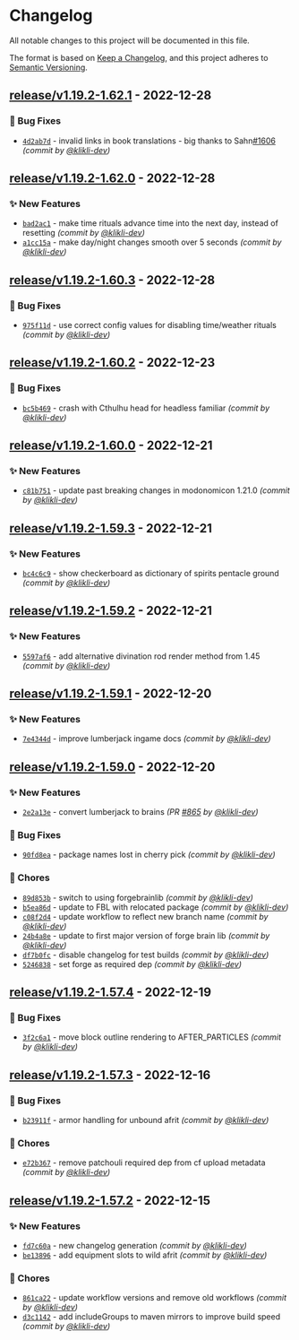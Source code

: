 # Changelog
All notable changes to this project will be documented in this file.

The format is based on [Keep a Changelog](https://keepachangelog.com/en/1.0.0/),
and this project adheres to [Semantic Versioning](https://semver.org/spec/v2.0.0.html).

## [release/v1.19.2-1.62.1] - 2022-12-28
### :bug: Bug Fixes
- [`4d2ab7d`](https://github.com/klikli-dev/occultism/commit/4d2ab7d03ec7eae034c159ae202688c062f33f8a) - invalid links in book translations - big thanks to Sahn[#1606](https://github.com/klikli-dev/occultism/pull/1606) *(commit by [@klikli-dev](https://github.com/klikli-dev))*


## [release/v1.19.2-1.62.0] - 2022-12-28
### :sparkles: New Features
- [`bad2ac1`](https://github.com/klikli-dev/occultism/commit/bad2ac1eb2e18fa6bf2567c98adb083edac7e1b5) - make time rituals advance time into the next day, instead of resetting *(commit by [@klikli-dev](https://github.com/klikli-dev))*
- [`a1cc15a`](https://github.com/klikli-dev/occultism/commit/a1cc15a86599c742404f27bc8c996b106483c37a) - make day/night changes smooth over 5 seconds *(commit by [@klikli-dev](https://github.com/klikli-dev))*


## [release/v1.19.2-1.60.3] - 2022-12-28
### :bug: Bug Fixes
- [`975f11d`](https://github.com/klikli-dev/occultism/commit/975f11dd6301c3e14c1a1493119ab578713cdf7f) - use correct config values for disabling time/weather rituals *(commit by [@klikli-dev](https://github.com/klikli-dev))*


## [release/v1.19.2-1.60.2] - 2022-12-23
### :bug: Bug Fixes
- [`bc5b469`](https://github.com/klikli-dev/occultism/commit/bc5b469fa52a0f90f9fedce82c2c16b3bf110bc5) - crash with Cthulhu head for headless familiar *(commit by [@klikli-dev](https://github.com/klikli-dev))*


## [release/v1.19.2-1.60.0] - 2022-12-21
### :sparkles: New Features
- [`c81b751`](https://github.com/klikli-dev/occultism/commit/c81b7511e336267e392ed836b040c80665750e76) - update past breaking changes in modonomicon 1.21.0 *(commit by [@klikli-dev](https://github.com/klikli-dev))*


## [release/v1.19.2-1.59.3] - 2022-12-21
### :sparkles: New Features
- [`bc4c6c9`](https://github.com/klikli-dev/occultism/commit/bc4c6c9a716a35a95369d5db25370e617b2983fe) - show checkerboard as dictionary of spirits pentacle ground *(commit by [@klikli-dev](https://github.com/klikli-dev))*


## [release/v1.19.2-1.59.2] - 2022-12-21
### :sparkles: New Features
- [`5597af6`](https://github.com/klikli-dev/occultism/commit/5597af6395429b73da8ce331c4c69ee43e6fc92a) - add alternative divination rod render method from 1.45 *(commit by [@klikli-dev](https://github.com/klikli-dev))*


## [release/v1.19.2-1.59.1] - 2022-12-20
### :sparkles: New Features
- [`7e4344d`](https://github.com/klikli-dev/occultism/commit/7e4344d1494c4b278d7c7921d6a772a51ef7c3cd) - improve lumberjack ingame docs *(commit by [@klikli-dev](https://github.com/klikli-dev))*


## [release/v1.19.2-1.59.0] - 2022-12-20
### :sparkles: New Features
- [`2e2a13e`](https://github.com/klikli-dev/occultism/commit/2e2a13ea191d5fa53bd3dfdc5f4af8670049e924) - convert lumberjack to brains *(PR [#865](https://github.com/klikli-dev/occultism/pull/865) by [@klikli-dev](https://github.com/klikli-dev))*

### :bug: Bug Fixes
- [`90fd8ea`](https://github.com/klikli-dev/occultism/commit/90fd8ea4db5ad4171a1a4533f268d59dfff2879a) - package names lost in cherry pick *(commit by [@klikli-dev](https://github.com/klikli-dev))*

### :wrench: Chores
- [`89d853b`](https://github.com/klikli-dev/occultism/commit/89d853badc77778dddb1accf7c29bebf3020f234) - switch to using forgebrainlib *(commit by [@klikli-dev](https://github.com/klikli-dev))*
- [`b5ea86d`](https://github.com/klikli-dev/occultism/commit/b5ea86d2e6df978a6b930f822c49013faf6f56c8) - update to FBL with relocated package *(commit by [@klikli-dev](https://github.com/klikli-dev))*
- [`c08f2d4`](https://github.com/klikli-dev/occultism/commit/c08f2d445d34a5890a850d18d61cee6539fe0c9f) - update workflow to reflect new branch name *(commit by [@klikli-dev](https://github.com/klikli-dev))*
- [`24b4a8e`](https://github.com/klikli-dev/occultism/commit/24b4a8ed59f1303eec9ed43ffb48410b4d814245) - update to first major version of forge brain lib *(commit by [@klikli-dev](https://github.com/klikli-dev))*
- [`df7b0fc`](https://github.com/klikli-dev/occultism/commit/df7b0fce8be311ee59e72839e44a0f5e1c900771) - disable changelog for test builds *(commit by [@klikli-dev](https://github.com/klikli-dev))*
- [`5246838`](https://github.com/klikli-dev/occultism/commit/52468387c8d843f7e97f7727204e22e0382f1d9c) - set forge as required dep *(commit by [@klikli-dev](https://github.com/klikli-dev))*


## [release/v1.19.2-1.57.4] - 2022-12-19
### :bug: Bug Fixes
- [`3f2c6a1`](https://github.com/klikli-dev/occultism/commit/3f2c6a113c90136bd6c9bf52ec259268913c1510) - move block outline rendering to AFTER_PARTICLES  *(commit by [@klikli-dev](https://github.com/klikli-dev))*


## [release/v1.19.2-1.57.3] - 2022-12-16
### :bug: Bug Fixes
- [`b23911f`](https://github.com/klikli-dev/occultism/commit/b23911f51d4a6b8d3456b02a40698a61f3e5b117) - armor handling for unbound afrit *(commit by [@klikli-dev](https://github.com/klikli-dev))*

### :wrench: Chores
- [`e72b367`](https://github.com/klikli-dev/occultism/commit/e72b367c9cd68f891ad278869d93b89f0093e5a5) - remove patchouli required dep from cf upload metadata *(commit by [@klikli-dev](https://github.com/klikli-dev))*


## [release/v1.19.2-1.57.2] - 2022-12-15
### :sparkles: New Features
- [`fd7c60a`](https://github.com/klikli-dev/occultism/commit/fd7c60a5cc7e87fc766b633c452c3b9089dd4541) - new changelog generation *(commit by [@klikli-dev](https://github.com/klikli-dev))*
- [`be13896`](https://github.com/klikli-dev/occultism/commit/be13896ae162a81bde03ae6cd5222479a2b2886d) - add equipment slots to wild afrit *(commit by [@klikli-dev](https://github.com/klikli-dev))*

### :wrench: Chores
- [`861ca22`](https://github.com/klikli-dev/occultism/commit/861ca22b1ab01ac0ab6cae5157220c7187b54ae8) - update workflow versions and remove old workflows *(commit by [@klikli-dev](https://github.com/klikli-dev))*
- [`d3c1142`](https://github.com/klikli-dev/occultism/commit/d3c1142b6e0b0f0b4796415eea7e64bdfdb189b0) - add includeGroups to maven mirrors to improve build speed *(commit by [@klikli-dev](https://github.com/klikli-dev))*


[release/v1.19.2-1.57.2]: https://github.com/klikli-dev/occultism/compare/release/v1.19.2-1.55.4...release/v1.19.2-1.57.2
[release/v1.19.2-1.57.3]: https://github.com/klikli-dev/occultism/compare/release/v1.19.2-1.57.2...release/v1.19.2-1.57.3
[release/v1.19.2-1.57.4]: https://github.com/klikli-dev/occultism/compare/release/v1.19.2-1.57.3...release/v1.19.2-1.57.4
[release/v1.19.2-1.59.0]: https://github.com/klikli-dev/occultism/compare/release/v1.19.2-1.57.4...release/v1.19.2-1.59.0
[release/v1.19.2-1.59.1]: https://github.com/klikli-dev/occultism/compare/release/v1.19.2-1.59.0...release/v1.19.2-1.59.1
[release/v1.19.2-1.59.2]: https://github.com/klikli-dev/occultism/compare/release/v1.19.2-1.59.1...release/v1.19.2-1.59.2
[release/v1.19.2-1.59.3]: https://github.com/klikli-dev/occultism/compare/release/v1.19.2-1.59.2...release/v1.19.2-1.59.3
[release/v1.19.2-1.60.0]: https://github.com/klikli-dev/occultism/compare/release/v1.19.2-1.59.3...release/v1.19.2-1.60.0
[release/v1.19.2-1.60.2]: https://github.com/klikli-dev/occultism/compare/release/v1.19.2-1.60.0...release/v1.19.2-1.60.2
[release/v1.19.2-1.60.3]: https://github.com/klikli-dev/occultism/compare/release/v1.19.2-1.60.2...release/v1.19.2-1.60.3
[release/v1.19.2-1.62.0]: https://github.com/klikli-dev/occultism/compare/release/v1.19.2-1.60.3...release/v1.19.2-1.62.0
[release/v1.19.2-1.62.1]: https://github.com/klikli-dev/occultism/compare/release/v1.19.2-1.62.0...release/v1.19.2-1.62.1